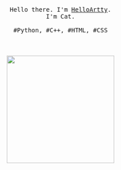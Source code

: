 <p align="center">
  <br>
  <br>
  <br>
  <samp>Hello there. I'm <a href="https://www.instagram.com/ctwsk.__a/">HelloArtty</a>.<br> I'm Cat.<br><br>#Python, #C++, #HTML, #CSS</samp>
  <br>
  <br>
  <br>
  <br>
  <img src="https://media3.giphy.com/media/UQ1EI1ML2ABQdbebup/giphy.gif?cid=790b76111a687a396138a8fcccb967b842741054f92aa369&rid=giphy.gif&ct=s" width="250" />
  
</p>
